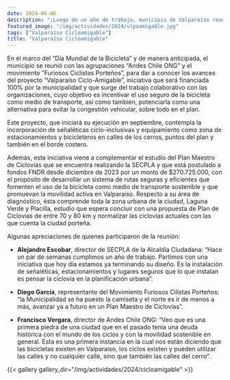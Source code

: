 ```yaml
---
date: 2024-06-06
description: "¡Luego de un año de trabajo, municipio de Valparaíso reune a las organizaciones ciclistas para dar el vamos al proyecto presentado en 2022!"
featured_image: "/img/actividades/2024/vlpoamigable.jpg"
tags: ["Valparaíso Cicloamigable"]
title: "Valparaíso Cicloamigable"
---
```


En el marco del “Día Mundial de la Bicicleta” y de manera anticipada, el municipio se reunió con las agrupaciones “Andes Chile ONG” y el movimiento “Furiosos Ciclistas Porteños”, para dar a conocer los avances del proyecto “Valparaíso Ciclo-Amigable”, iniciativa que será financiada 100% por la municipalidad y que surge del trabajo colaborativo con las organizaciones, cuyo objetivo es incentivar el uso seguro de la bicicleta como medio de transporte, así como también, potenciarla como una alternativa para evitar la congestión vehicular, sobre todo en el plan.

Este proyecto, que iniciará su ejecución en septiembre, contempla la incorporación de señaléticas ciclo-inclusivas y equipamiento como zona de estacionamientos y bicicleteros en calles de los cerros, puntos del plan y también en el borde costero.

Además, esta iniciativa viene a complementar el estudio del Plan Maestro de Ciclovías que se encuentra realizando la SECPLA y que está postulado a fondos FNDR desde diciembre de 2023 por un monto de $270.725.000, con el propósito de desarrollar un sistema de rutas seguras y eficientes que fomenten el uso de la bicicleta como medio de transporte sostenible y que promuevan la movilidad activa en Valparaíso. Respecto a su área de diagnóstico, ésta comprende toda la zona urbana de la ciudad, Laguna Verde y Placilla, estudio que espera concluir con una propuesta de Plan de Ciclovías de entre 70 y 80 km y normalizar las ciclovías actuales con las que cuenta la ciudad porteña.

Algunas apreciaciones de quienes participaron de la reunión:

- **Alejandro Escobar**, director de SECPLA de la Alcaldía Ciudadana: “Hace un par de semanas cumplimos un año de trabajo. Partimos con una iniciativa que hoy día estamos ya terminando su diseño. Es la instalación de señaléticas, estacionamientos y lugares seguros que lo que instalan es pensar la ciclovía en la planificación urbana”.

- **Diego García**, representante del Movimiento Furiosos Cilistas Porteños: “la Municipalidad se ha puesto la camiseta y el norte es ir de menos a más, avanzar ya a futuro en un Plan Maestro de Ciclovías”.

- **Francisco Vergara**, director de Andes Chile ONG: “Veo que es una primera piedra de una ciudad que en el pasado tenía una deuda histórica con el mundo de los ciclos y con la movilidad sostenible en general. Esta es una primera instancia en la cual nos están diciendo que las bicicletas existen en Valparaíso, los ciclos existen y pueden utilizar las calles y no cualquier calle, sino que también las calles del cerro”.

{{< gallery gallery_dir="/img/actividades/2024/cicloamigable" >}}